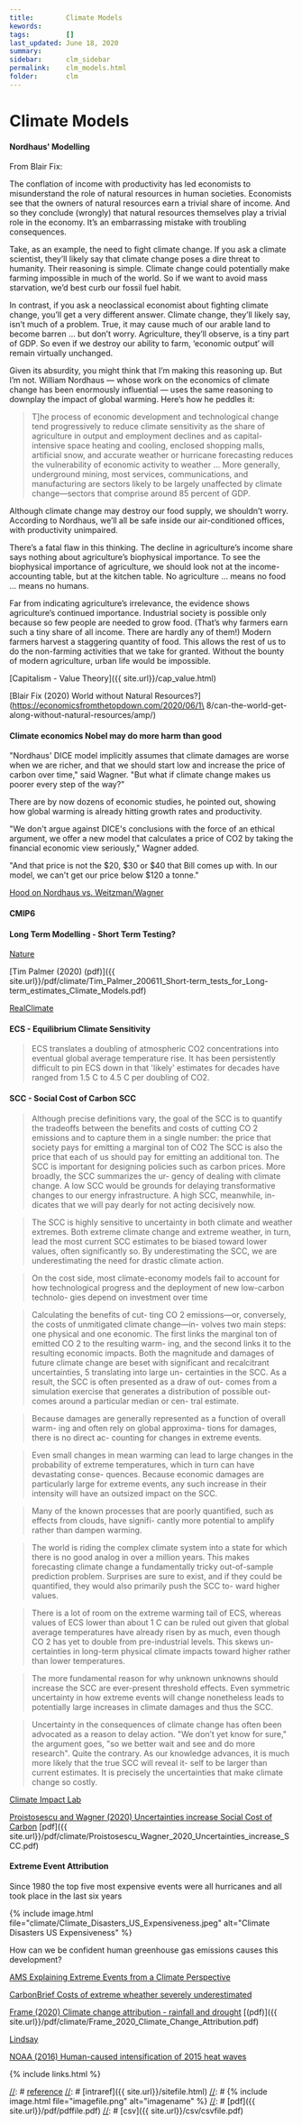 ```yaml
---
title:        Climate Models
kewords:              
tags:         []
last_updated: June 18, 2020    
summary:              
sidebar:      clm_sidebar
permalink:    clm_models.html  
folder:       clm 
---    
```


[//]: # (Comments on edit:? )

# Climate Models

#### Nordhaus' Modelling

From Blair Fix:

The conflation of income with productivity has led economists to misunderstand the role of natural resources in human societies. Economists see that the owners of natural resources earn a trivial share of income. And so they conclude (wrongly) that natural resources themselves play a trivial role in the economy. It’s an embarrassing mistake with troubling consequences.

Take, as an example, the need to fight climate change. If you ask a climate scientist, they’ll likely say that climate change poses a dire threat to humanity. Their reasoning is simple. Climate change could potentially make farming impossible in much of the world. So if we want to avoid mass starvation, we’d best curb our fossil fuel habit.

In contrast, if you ask a neoclassical economist about fighting climate change, you’ll get a very different answer. Climate change, they’ll likely say, isn’t much of a problem. True, it may cause much of our arable land to become barren … but don’t worry. Agriculture, they’ll observe, is a tiny part of GDP. So even if we destroy our ability to farm, ‘economic output’ will remain virtually unchanged.

Given its absurdity, you might think that I’m making this reasoning up. But I’m not. William Nordhaus — whose work on the economics of climate change has been enormously influential — uses the same reasoning to downplay the impact of global warming. Here’s how he peddles it:

>T]he process of economic development and technological change tend progressively to reduce climate sensitivity as the share of agriculture in output and employment declines and as capital-intensive space heating and cooling, enclosed shopping malls, artificial snow, and accurate weather or hurricane forecasting reduces the vulnerability of economic activity to weather
… More generally, underground mining, most services, communications, and manufacturing are sectors likely to be largely unaffected by climate change—sectors that comprise around 85 percent of GDP.

Although climate change may destroy our food supply, we shouldn’t worry. According to Nordhaus, we’ll all be safe inside our air-conditioned offices, with productivity unimpaired.

There’s a fatal flaw in this thinking. The decline in agriculture’s income share says nothing about agriculture’s biophysical importance. To see the biophysical importance of agriculture, we should look not at the income-accounting table, but at the kitchen table. No agriculture … means no food … means no humans.

Far from indicating agriculture’s irrelevance, the evidence shows agriculture’s continued importance. Industrial society is possible only because so few people are needed to grow food. (That’s why farmers earn such a tiny share of all income. There are hardly any of them!) Modern farmers harvest a staggering quantity of food. This allows the rest of us to do the non-farming activities that we take for granted.
Without the bounty of modern agriculture, urban life would be impossible.

[Capitalism - Value Theory]({{ site.url}}/cap_value.html)

[Blair Fix (2020) World without Natural Resources?](https://economicsfromthetopdown.com/2020/06/1\
8/can-the-world-get-along-without-natural-resources/amp/)

#### Climate economics Nobel may do more harm than good

"Nordhaus' DICE model implicitly assumes that climate damages are worse when we are richer, and that we should start low and increase the price of carbon over time," said Wagner. "But what if climate change makes us poorer every step of the way?"

There are by now dozens of economic studies, he pointed out, showing how global warming is already hitting growth rates and productivity.

"We don't argue against DICE's conclusions with the force of an ethical argument, we offer a new model that calculates a price of CO2 by taking the financial economic view seriously," Wagner added.

"And that price is not the $20, $30 or $40 that Bill comes up with. In our model, we can't get our price below $120 a tonne." 


[Hood on Nordhaus vs. Weitzman/Wagner](https://phys.org/news/2020-07-climate-economics-nobel-good.html)

#### CMIP6

#### Long Term Modelling - Short Term Testing?

[Nature](https://www.nature.com/articles/d41586-020-01484-5)

[Tim Palmer (2020) (pdf)]({{ site.url}}/pdf/climate/Tim_Palmer_200611_Short-term_tests_for_Long-term_estimates_Climate_Models.pdf)

[RealClimate](http://www.realclimate.org/index.php/archives/2020/06/sensitive-but-unclassified-part-ii/)

#### ECS - Equilibrium Climate Sensitivity

>ECS translates a doubling
of atmospheric CO2 concentrations into
eventual global average temperature
rise. It has been persistently difficult to
pin ECS down in that 'likely' estimates
for decades have ranged from 1.5  C to
4.5  C per doubling of CO2.

#### SCC - Social Cost of Carbon SCC

>Although precise definitions vary, the
goal of the SCC is to quantify the tradeoffs
between the benefits and costs of cutting
CO 2 emissions and to capture them in a
single number: the price that society
pays for emitting a marginal ton of CO2
The SCC is also the price that each of
us should pay for emitting an additional
ton. The SCC is important for designing
policies such as carbon prices. More
broadly, the SCC summarizes the ur-
gency of dealing with climate change. A
low SCC would be grounds for delaying
transformative changes to our energy
infrastructure. A high SCC, meanwhile, in-
dicates that we will pay dearly for not
acting decisively now.

>The SCC is highly sensitive to uncertainty
in both climate and weather extremes.
Both extreme
climate change and extreme weather, in
turn, lead the most current SCC estimates
to be biased toward lower values, often
significantly so. By underestimating the
SCC, we are underestimating the need
for drastic climate action.

>On the cost side, most
climate-economy models fail to account
for how technological progress and the
deployment of new low-carbon technolo-
gies depend on investment over time

>Calculating the benefits of cut-
ting CO 2 emissions—or, conversely, the
costs of unmitigated climate change—in-
volves two main steps: one physical and
one economic. The first links the marginal
ton of emitted CO 2 to the resulting warm-
ing, and the second links it to the resulting
economic impacts. Both the magnitude
and damages of future climate change
are beset with significant and recalcitrant
uncertainties, 5 translating into large un-
certainties in the SCC. As a result, the
SCC is often presented as a draw of out-
comes from a simulation exercise that
generates a distribution of possible out-
comes around a particular median or cen-
tral estimate.

>Because damages are generally
represented as a function of overall warm-
ing and often rely on global approxima-
tions for damages, there is no direct ac-
counting for changes in extreme events.

>Even small changes in mean
warming can lead to large changes in
the probability of extreme temperatures,
which in turn can have devastating conse-
quences.
Because
economic damages are particularly large
for extreme events, any such increase in
their intensity will have an outsized impact
on the SCC.

>Many of the known
processes that are poorly quantified,
such as effects from clouds, have signifi-
cantly more potential to amplify rather
than dampen warming.


>The world is riding
the complex climate system into a state for which
there is no good analog in over a million
years. This makes forecasting climate
change a fundamentally tricky out-of-sample
prediction problem. Surprises are sure
to exist, and if they could be quantified,
they would also primarily push the SCC to-
ward higher values.

>There is a lot of room on the
extreme warming tail of ECS, whereas
values of ECS lower than about 1  C can
be ruled out given that global average
temperatures have already risen by as
much, even though CO 2 has yet to double
from pre-industrial levels. This skews un-
certainties in long-term physical climate
impacts toward higher rather than lower
temperatures.

>The more fundamental reason for why
unknown unknowns should increase the
SCC are ever-present threshold effects.
Even symmetric uncertainty in how
extreme events will change nonetheless
leads to potentially large increases in
climate damages and thus the SCC.

>Uncertainty in the consequences of
climate change has often been advocated
as a reason to delay action. "We
don’t yet know for sure," the argument
goes, "so we better wait and see and do
more research".
Quite the contrary. As
our knowledge advances, it is much
more likely that the true SCC will reveal it-
self to be larger than current estimates. It
is precisely the uncertainties that make
climate change so costly.


[Climate Impact Lab](http://www.impactlab.org/)

[Proistosescu and Wagner (2020) Uncertainties increase Social Cost of Carbon](https://www.cell.com/one-earth/fulltext/S2590-3322(20)30262-1#.Xu0HBOi_gc4.twitter)
[pdf]({{ site.url}}/pdf/climate/Proistosescu_Wagner_2020_Uncertainties_increase_SCC.pdf)


#### Extreme Event Attribution

Since 1980 the top five most expensive events were all hurricanes and
all took place in the last six years

{% include image.html file="climate/Climate_Disasters_US_Expensiveness.jpeg" alt="Climate Disasters US Expensiveness"  %}

How can we be confident human greenhouse gas emissions causes this development?



[AMS Explaining Extreme Events from a Climate Perspective](https://www.ametsoc.org/ams/index.cfm/publications/bulletin-of-the-american-meteorological-society-bams/explaining-extreme-events-from-a-climate-perspective/)

[CarbonBrief Costs of extreme wheather severely underestimated ](https://www.carbonbrief.org/guest-post-cost-of-extreme-weather-due-to-climate-change-is-severely-underestimated)


[Frame (2020) Climate change attribution - rainfall and drought](https://link.springer.com/article/10.1007%2Fs10584-020-02729-y)
[(pdf)]({{ site.url}}/pdf/climate/Frame_2020_Climate_Change_Attribution.pdf)


[Lindsay](/https://www.climate.gov/news-features/understanding-climate/extreme-event-attribution-climate-versus-weather-blame-game)

[NOAA (2016) Human-caused intensification of 2015 heat waves](https://www.noaa.gov/media-release/scientists-strong-evidence-human-caused-climate-change-intensified-2015-heat-waves)


{% include links.html %}

[//]: # [reference](url)
[//]: # [intraref]({{ site.url}}/sitefile.html)
[//]: # {% include image.html file="imagefile.png" alt="imagename"  %}
[//]: # [pdf]({{ site.url}}/pdf/pdffile.pdf)
[//]: # [csv]({{ site.url}}/csv/csvfile.pdf)



